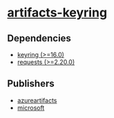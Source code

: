 # [artifacts-keyring](https://pypi.org/project/artifacts-keyring)

## Dependencies
- [keyring (>=16.0)](packages/k/keyring.md)
- [requests (>=2.20.0)](packages/r/requests.md)



## Publishers
- [azureartifacts](https://pypi.org/user/azureartifacts)
- [microsoft](https://pypi.org/user/microsoft)

